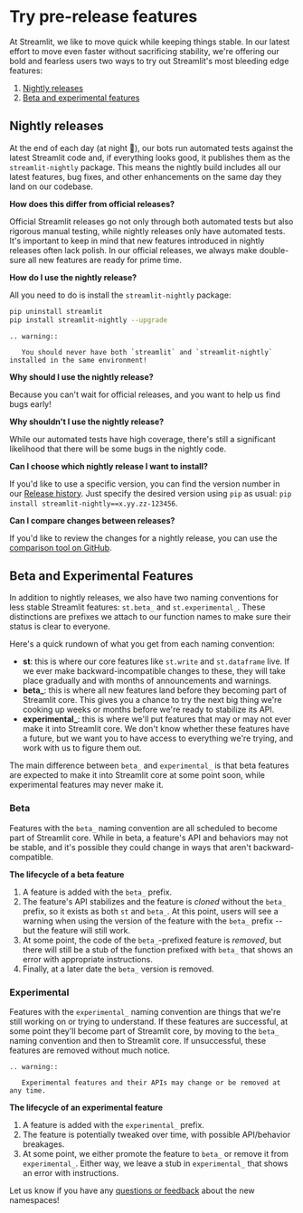 # Try pre-release features

At Streamlit, we like to move quick while keeping things stable. In our latest effort to move even faster without sacrificing stability, we're offering our bold and fearless users two ways to try out Streamlit's most bleeding edge features:

1. [Nightly releases](#nightly-releases)
2. [Beta and experimental features](#beta-and-experimental-features)

## Nightly releases

At the end of each day (at night 🌛), our bots run automated tests against the latest Streamlit code and, if everything looks good, it publishes them as the `streamlit-nightly` package. This means the nightly build includes all our latest features, bug fixes, and other enhancements on the same day they land on our codebase.

**How does this differ from official releases?**

Official Streamlit releases go not only through both automated tests but also rigorous manual testing, while nightly releases only have automated tests. It's important to keep in mind that new features introduced in nightly releases often lack polish. In our official releases, we always make double-sure all new features are ready for prime time.

**How do I use the nightly release?**

All you need to do is install the `streamlit-nightly` package:

```bash
pip uninstall streamlit
pip install streamlit-nightly --upgrade
```

```eval_rst
.. warning::

   You should never have both `streamlit` and `streamlit-nightly` installed in the same environment!
```

**Why should I use the nightly release?**

Because you can't wait for official releases, and you want to help us find bugs early!

**Why shouldn't I use the nightly release?**

While our automated tests have high coverage, there's still a significant likelihood that there will be some bugs in the nightly code.

**Can I choose which nightly release I want to install?**

If you'd like to use a specific version, you can find the version number in our [Release history](https://pypi.org/project/streamlit-nightly/#history). Just specify the desired version using `pip` as usual: `pip install streamlit-nightly==x.yy.zz-123456`.

**Can I compare changes between releases?**

If you'd like to review the changes for a nightly release, you can use the [comparison tool on GitHub](https://github.com/streamlit/streamlit/compare/0.57.3...0.57.4.dev20200412).

## Beta and Experimental Features

In addition to nightly releases, we also have two naming conventions for less stable Streamlit features: `st.beta_` and `st.experimental_`. These distinctions are prefixes we attach to our function names to make sure their status is clear to everyone.

Here's a quick rundown of what you get from each naming convention:

- **st**: this is where our core features like `st.write` and `st.dataframe` live. If we ever make backward-incompatible changes to these, they will take place gradually and with months of announcements and warnings.
- **beta\_**: this is where all new features land before they becoming part of Streamlit core. This gives you a chance to try the next big thing we're cooking up weeks or months before we're ready to stabilize its API.
- **experimental\_**: this is where we'll put features that may or may not ever make it into Streamlit core. We don't know whether these features have a future, but we want you to have access to everything we're trying, and work with us to figure them out.

The main difference between `beta_` and `experimental_` is that beta features are expected to make it into Streamlit core at some point soon, while experimental features may never make it.

### Beta

Features with the `beta_` naming convention are all scheduled to become part of Streamlit core. While in beta, a feature's API and behaviors may not be stable, and it's possible they could change in ways that aren't backward-compatible.

**The lifecycle of a beta feature**

1. A feature is added with the `beta_` prefix.
2. The feature's API stabilizes and the feature is _cloned_ without the `beta_` prefix, so it exists as both `st` and `beta_`. At this point, users will see a warning when using the version of the feature with the `beta_` prefix -- but the feature will still work.
3. At some point, the code of the `beta_`-prefixed feature is _removed_, but there will still be a stub of the function prefixed with `beta_` that shows an error with appropriate instructions.
4. Finally, at a later date the `beta_` version is removed.

### Experimental

Features with the `experimental_` naming convention are things that we're still working on or trying to understand. If these features are successful, at some point they'll become part of Streamlit core, by moving to the `beta_` naming convention and then to Streamlit core. If unsuccessful, these features are removed without much notice.

```eval_rst
.. warning::

   Experimental features and their APIs may change or be removed at any time.
```

**The lifecycle of an experimental feature**

1. A feature is added with the `experimental_` prefix.
2. The feature is potentially tweaked over time, with possible API/behavior breakages.
3. At some point, we either promote the feature to `beta_` or remove it from `experimental_`. Either way, we leave a stub in `experimental_` that shows an error with instructions.

Let us know if you have any [questions or feedback](https://discuss.streamlit.io/) about the new namespaces!

